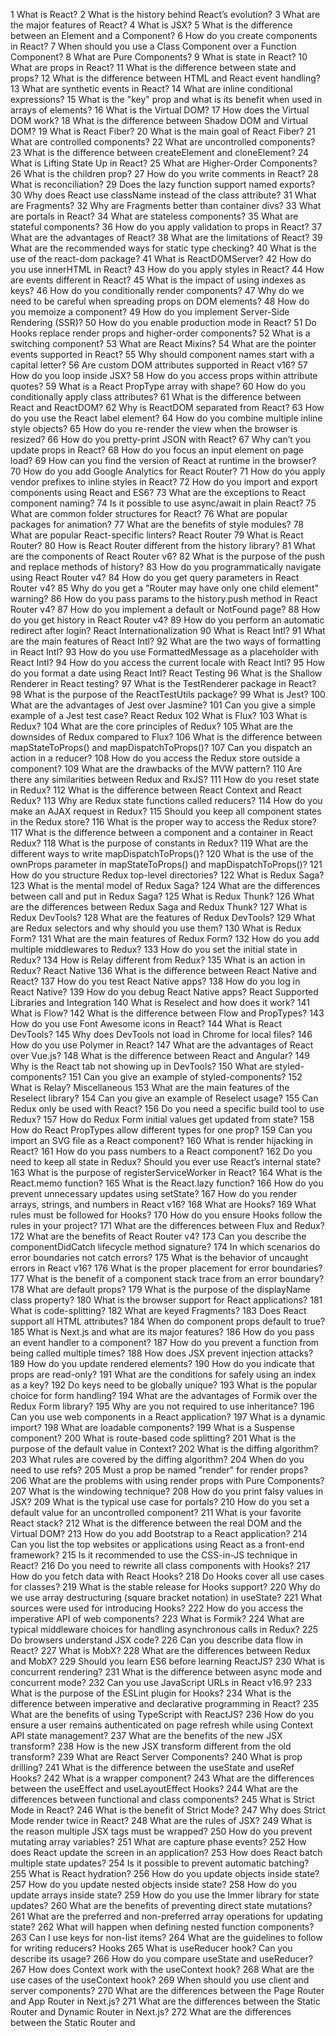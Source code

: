 1	What is React?
2	What is the history behind React’s evolution?
3	What are the major features of React?
4	What is JSX?
5	What is the difference between an Element and a Component?
6	How do you create components in React?
7	When should you use a Class Component over a Function Component?
8	What are Pure Components?
9	What is state in React?
10	What are props in React?
11	What is the difference between state and props?
12	What is the difference between HTML and React event handling?
13	What are synthetic events in React?
14	What are inline conditional expressions?
15	What is the "key" prop and what is its benefit when used in arrays of elements?
16	What is the Virtual DOM?
17	How does the Virtual DOM work?
18	What is the difference between Shadow DOM and Virtual DOM?
19	What is React Fiber?
20	What is the main goal of React Fiber?
21	What are controlled components?
22	What are uncontrolled components?
23	What is the difference between createElement and cloneElement?
24	What is Lifting State Up in React?
25	What are Higher-Order Components?
26	What is the children prop?
27	How do you write comments in React?
28	What is reconciliation?
29	Does the lazy function support named exports?
30	Why does React use className instead of the class attribute?
31	What are Fragments?
32	Why are Fragments better than container divs?
33	What are portals in React?
34	What are stateless components?
35	What are stateful components?
36	How do you apply validation to props in React?
37	What are the advantages of React?
38	What are the limitations of React?
39	What are the recommended ways for static type checking?
40	What is the use of the react-dom package?
41	What is ReactDOMServer?
42	How do you use innerHTML in React?
43	How do you apply styles in React?
44	How are events different in React?
45	What is the impact of using indexes as keys?
46	How do you conditionally render components?
47	Why do we need to be careful when spreading props on DOM elements?
48	How do you memoize a component?
49	How do you implement Server-Side Rendering (SSR)?
50	How do you enable production mode in React?
51	Do Hooks replace render props and higher-order components?
52	What is a switching component?
53	What are React Mixins?
54	What are the pointer events supported in React?
55	Why should component names start with a capital letter?
56	Are custom DOM attributes supported in React v16?
57	How do you loop inside JSX?
58	How do you access props within attribute quotes?
59	What is a React PropType array with shape?
60	How do you conditionally apply class attributes?
61	What is the difference between React and ReactDOM?
62	Why is ReactDOM separated from React?
63	How do you use the React label element?
64	How do you combine multiple inline style objects?
65	How do you re-render the view when the browser is resized?
66	How do you pretty-print JSON with React?
67	Why can’t you update props in React?
68	How do you focus an input element on page load?
69	How can you find the version of React at runtime in the browser?
70	How do you add Google Analytics for React Router?
71	How do you apply vendor prefixes to inline styles in React?
72	How do you import and export components using React and ES6?
73	What are the exceptions to React component naming?
74	Is it possible to use async/await in plain React?
75	What are common folder structures for React?
76	What are popular packages for animation?
77	What are the benefits of style modules?
78	What are popular React-specific linters?
React Router
79	What is React Router?
80	How is React Router different from the history library?
81	What are the components of React Router v6?
82	What is the purpose of the push and replace methods of history?
83	How do you programmatically navigate using React Router v4?
84	How do you get query parameters in React Router v4?
85	Why do you get a "Router may have only one child element" warning?
86	How do you pass params to the history.push method in React Router v4?
87	How do you implement a default or NotFound page?
88	How do you get history in React Router v4?
89	How do you perform an automatic redirect after login?
React Internationalization
90	What is React Intl?
91	What are the main features of React Intl?
92	What are the two ways of formatting in React Intl?
93	How do you use FormattedMessage as a placeholder with React Intl?
94	How do you access the current locale with React Intl?
95	How do you format a date using React Intl?
React Testing
96	What is the Shallow Renderer in React testing?
97	What is the TestRenderer package in React?
98	What is the purpose of the ReactTestUtils package?
99	What is Jest?
100	What are the advantages of Jest over Jasmine?
101	Can you give a simple example of a Jest test case?
React Redux
102	What is Flux?
103	What is Redux?
104	What are the core principles of Redux?
105	What are the downsides of Redux compared to Flux?
106	What is the difference between mapStateToProps() and mapDispatchToProps()?
107	Can you dispatch an action in a reducer?
108	How do you access the Redux store outside a component?
109	What are the drawbacks of the MVW pattern?
110	Are there any similarities between Redux and RxJS?
111	How do you reset state in Redux?
112	What is the difference between React Context and React Redux?
113	Why are Redux state functions called reducers?
114	How do you make an AJAX request in Redux?
115	Should you keep all component states in the Redux store?
116	What is the proper way to access the Redux store?
117	What is the difference between a component and a container in React Redux?
118	What is the purpose of constants in Redux?
119	What are the different ways to write mapDispatchToProps()?
120	What is the use of the ownProps parameter in mapStateToProps() and mapDispatchToProps()?
121	How do you structure Redux top-level directories?
122	What is Redux Saga?
123	What is the mental model of Redux Saga?
124	What are the differences between call and put in Redux Saga?
125	What is Redux Thunk?
126	What are the differences between Redux Saga and Redux Thunk?
127	What is Redux DevTools?
128	What are the features of Redux DevTools?
129	What are Redux selectors and why should you use them?
130	What is Redux Form?
131	What are the main features of Redux Form?
132	How do you add multiple middlewares to Redux?
133	How do you set the initial state in Redux?
134	How is Relay different from Redux?
135	What is an action in Redux?
React Native
136	What is the difference between React Native and React?
137	How do you test React Native apps?
138	How do you log in React Native?
139	How do you debug React Native apps?
React Supported Libraries and Integration
140	What is Reselect and how does it work?
141	What is Flow?
142	What is the difference between Flow and PropTypes?
143	How do you use Font Awesome icons in React?
144	What is React DevTools?
145	Why does DevTools not load in Chrome for local files?
146	How do you use Polymer in React?
147	What are the advantages of React over Vue.js?
148	What is the difference between React and Angular?
149	Why is the React tab not showing up in DevTools?
150	What are styled-components?
151	Can you give an example of styled-components?
152	What is Relay?
Miscellaneous
153	What are the main features of the Reselect library?
154	Can you give an example of Reselect usage?
155	Can Redux only be used with React?
156	Do you need a specific build tool to use Redux?
157	How do Redux Form initial values get updated from state?
158	How do React PropTypes allow different types for one prop?
159	Can you import an SVG file as a React component?
160	What is render hijacking in React?
161	How do you pass numbers to a React component?
162	Do you need to keep all state in Redux? Should you ever use React’s internal state?
163	What is the purpose of registerServiceWorker in React?
164	What is the React.memo function?
165	What is the React.lazy function?
166	How do you prevent unnecessary updates using setState?
167	How do you render arrays, strings, and numbers in React v16?
168	What are Hooks?
169	What rules must be followed for Hooks?
170	How do you ensure Hooks follow the rules in your project?
171	What are the differences between Flux and Redux?
172	What are the benefits of React Router v4?
173	Can you describe the componentDidCatch lifecycle method signature?
174	In which scenarios do error boundaries not catch errors?
175	What is the behavior of uncaught errors in React v16?
176	What is the proper placement for error boundaries?
177	What is the benefit of a component stack trace from an error boundary?
178	What are default props?
179	What is the purpose of the displayName class property?
180	What is the browser support for React applications?
181	What is code-splitting?
182	What are keyed Fragments?
183	Does React support all HTML attributes?
184	When do component props default to true?
185	What is Next.js and what are its major features?
186	How do you pass an event handler to a component?
187	How do you prevent a function from being called multiple times?
188	How does JSX prevent injection attacks?
189	How do you update rendered elements?
190	How do you indicate that props are read-only?
191	What are the conditions for safely using an index as a key?
192	Do keys need to be globally unique?
193	What is the popular choice for form handling?
194	What are the advantages of Formik over the Redux Form library?
195	Why are you not required to use inheritance?
196	Can you use web components in a React application?
197	What is a dynamic import?
198	What are loadable components?
199	What is a Suspense component?
200	What is route-based code splitting?
201	What is the purpose of the default value in Context?
202	What is the diffing algorithm?
203	What rules are covered by the diffing algorithm?
204	When do you need to use refs?
205	Must a prop be named "render" for render props?
206	What are the problems with using render props with Pure Components?
207	What is the windowing technique?
208	How do you print falsy values in JSX?
209	What is the typical use case for portals?
210	How do you set a default value for an uncontrolled component?
211	What is your favorite React stack?
212	What is the difference between the real DOM and the Virtual DOM?
213	How do you add Bootstrap to a React application?
214	Can you list the top websites or applications using React as a front-end framework?
215	Is it recommended to use the CSS-in-JS technique in React?
216	Do you need to rewrite all class components with Hooks?
217	How do you fetch data with React Hooks?
218	Do Hooks cover all use cases for classes?
219	What is the stable release for Hooks support?
220	Why do we use array destructuring (square bracket notation) in useState?
221	What sources were used for introducing Hooks?
222	How do you access the imperative API of web components?
223	What is Formik?
224	What are typical middleware choices for handling asynchronous calls in Redux?
225	Do browsers understand JSX code?
226	Can you describe data flow in React?
227	What is MobX?
228	What are the differences between Redux and MobX?
229	Should you learn ES6 before learning ReactJS?
230	What is concurrent rendering?
231	What is the difference between async mode and concurrent mode?
232	Can you use JavaScript URLs in React v16.9?
233	What is the purpose of the ESLint plugin for Hooks?
234	What is the difference between imperative and declarative programming in React?
235	What are the benefits of using TypeScript with ReactJS?
236	How do you ensure a user remains authenticated on page refresh while using Context API state management?
237	What are the benefits of the new JSX transform?
238	How is the new JSX transform different from the old transform?
239	What are React Server Components?
240	What is prop drilling?
241	What is the difference between the useState and useRef Hooks?
242	What is a wrapper component?
243	What are the differences between the useEffect and useLayoutEffect Hooks?
244	What are the differences between functional and class components?
245	What is Strict Mode in React?
246	What is the benefit of Strict Mode?
247	Why does Strict Mode render twice in React?
248	What are the rules of JSX?
249	What is the reason multiple JSX tags must be wrapped?
250	How do you prevent mutating array variables?
251	What are capture phase events?
252	How does React update the screen in an application?
253	How does React batch multiple state updates?
254	Is it possible to prevent automatic batching?
255	What is React hydration?
256	How do you update objects inside state?
257	How do you update nested objects inside state?
258	How do you update arrays inside state?
259	How do you use the Immer library for state updates?
260	What are the benefits of preventing direct state mutations?
261	What are the preferred and non-preferred array operations for updating state?
262	What will happen when defining nested function components?
263	Can I use keys for non-list items?
264	What are the guidelines to follow for writing reducers?
Hooks
265	What is useReducer hook? Can you describe its usage?
266	How do you compare useState and useReducer?
267	How does Context work with the useContext hook?
268	What are the use cases of the useContext hook?
269	When should you use client and server components?
270	What are the differences between the Page Router and App Router in Next.js?
271	What are the differences between the Static Router and Dynamic Router in Next.js?
272	What are the differences between the Static Router and 
